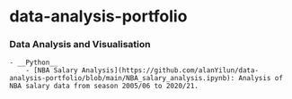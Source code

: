 # data-analysis-portfolio
### Data Analysis and Visualisation
	- __Python__
		- [NBA Salary Analysis](https://github.com/alanYilun/data-analysis-portfolio/blob/main/NBA_salary_analysis.ipynb): Analysis of NBA salary data from season 2005/06 to 2020/21.
